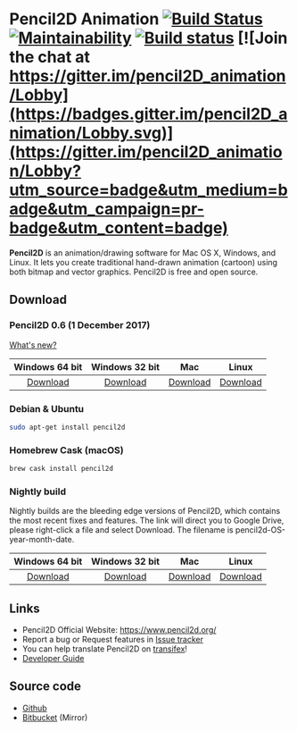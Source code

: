 

# Pencil2D Animation [![Build Status](https://travis-ci.org/AnimationNerds/pencil.svg?branch=master)](https://travis-ci.org/AnimationNerds/pencil) [![Maintainability](https://api.codeclimate.com/v1/badges/b5183a09fd07451a173d/maintainability)](https://codeclimate.com/github/AnimationNerds/pencil/maintainability) [![Build status](https://ci.appveyor.com/api/projects/status/80lc864m2h0n7ixj?svg=true)](https://ci.appveyor.com/project/Droobledores/pencil) [![Join the chat at https://gitter.im/pencil2D_animation/Lobby](https://badges.gitter.im/pencil2D_animation/Lobby.svg)](https://gitter.im/pencil2D_animation/Lobby?utm_source=badge&utm_medium=badge&utm_campaign=pr-badge&utm_content=badge)

**Pencil2D** is an animation/drawing software for Mac OS X, Windows, and Linux. It lets you create traditional hand-drawn animation (cartoon) using both bitmap and vector graphics. Pencil2D is free and open source.

## Download ###

### Pencil2D 0.6  (1 December 2017)

[What's new?](https://www.pencil2d.org/2017/12/introducing-pencil2d-0.6.html)

| Windows 64 bit   | Windows 32 bit    | Mac             | Linux             |
| :--------------: | :---------------: | :-------------: | :---------------: |
| [Download][0]    | [Download][1]     | [Download][2]   | [Download][3]     |

[0]: https://github.com/AnimationNerds/pencil/releases/latest
[1]: https://github.com/AnimationNerds/pencil/releases/latest
[2]: https://github.com/AnimationNerds/pencil/releases/latest
[3]: https://github.com/AnimationNerds/pencil/releases/latest

### Debian & Ubuntu

```bash    
sudo apt-get install pencil2d
```

### Homebrew Cask (macOS)

```bash
brew cask install pencil2d
```

### Nightly build

Nightly builds are the bleeding edge versions of Pencil2D, which contains the most recent fixes and features.
The link will direct you to Google Drive, please right-click a file and select Download. The filename is pencil2d-OS-year-month-date.

| Windows 64 bit   | Windows 32 bit    | Mac             | Linux             |
| :--------------: | :---------------: | :-------------: | :---------------: |
| [Download][4]    | [Download][5]     | [Download][6]   | [Download][7]     |

[4]: https://goo.gl/ZaYAtw
[5]: https://goo.gl/cKbtgM
[6]: https://goo.gl/WrAVu9
[7]: https://goo.gl/9TzYRV

## Links

* Pencil2D Official Website: <https://www.pencil2d.org/>
* Report a bug or Request features in [Issue tracker](https://github.com/AnimationNerds/pencil/issues)
* You can help translate Pencil2D on [transifex](https://www.transifex.com/pencil2d/)!
* [Developer Guide](https://github.com/pencil2d/pencil/wiki)

## Source code

* [Github](https://github.com/AnimationNerds/pencil)
* [Bitbucket](https://bitbucket.org/chchwy/pencil2d) (Mirror)

